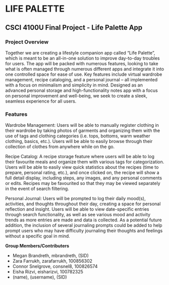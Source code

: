 # LIFE PALETTE
## CSCI 4100U Final Project - Life Palette App
### Project Overview
Together we are creating a lifestyle companion app called “Life Palette”, which is meant to be an all-in-one solution to improve day-to-day troubles for users. The app will be packed with numerous features, looking to take what is often managed through numerous different apps and integrate it into one controlled space for ease of use. Key features include virtual wardrobe management, recipe cataloging, and a personal journal – all implemented with a focus on minimalism and simplicity in mind. Designed as an advanced personal storage and high-functionality notes app with a focus on personal improvement and well-being, we seek to create a sleek, seamless experience for all users.

### Features
Wardrobe Management: Users will be able to manually register clothing in their wardrobe by taking photos of garments and organizing them with the use of tags and clothing categories (i.e. tops, bottoms, warm weather clothing, basics, etc.). Users will be able to easily browse through their collection of clothes from anywhere while on the go. 

Recipe Catalog: A recipe storage feature where users will be able to log their favourite meals and organize them with various tags for categorization. Users will be able to easily view quick statistics about the recipes (time to prepare, personal rating, etc.), and once clicked on, the recipe will show a full detail display, including steps, any images, and any personal comments or edits. Recipes may be favourited so that they may be viewed separately in the event of search filtering. 

Personal Journal: Users will be prompted to log their daily mood(s), activities, and thoughts throughout their day, creating a space for personal reflection and insight. Users will be able to view date-specific entries through search functionality, as well as see various mood and activity trends as more entries are made and data is collected. As a potential future addition, the inclusion of several journaling prompts could be added to help prompt users who may have difficulty journaling their thoughts and feelings without a specific goal in mind.


**Group Members/Contributers**
- Megan Brandreth, mbrandreth, (SID)
- Zara Farrukh, zarafarrukh, 100856302
- Connor Snelgrove, consnel8, 100826574
- Eisha Rizvi, eisharizvi, 100782325
- (name), (username), (SID)
